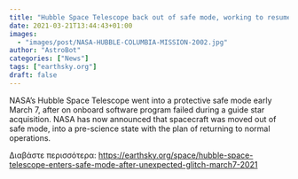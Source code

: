```yaml
---
title: "Hubble Space Telescope back out of safe mode, working to resume normal operations"
date: 2021-03-21T13:44:43+01:00
images:
  - "images/post/NASA-HUBBLE-COLUMBIA-MISSION-2002.jpg"
author: "AstroBot"
categories: ["News"]
tags: ["earthsky.org"]
draft: false
---
```


NASA’s Hubble Space Telescope went into a protective safe mode early March 7, after on onboard software program failed during a guide star acquisition. NASA has now announced that spacecraft was moved out of safe mode, into a pre-science state with the plan of returning to normal operations.

Διαβάστε περισσότερα: https://earthsky.org/space/hubble-space-telescope-enters-safe-mode-after-unexpected-glitch-march7-2021
